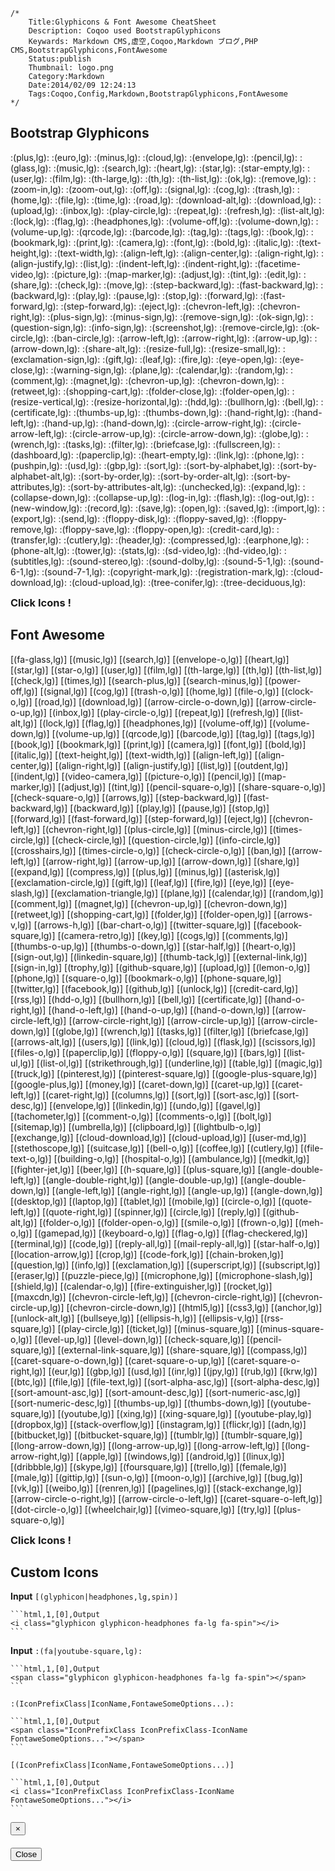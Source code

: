 	/*
		Title:Glyphicons & Font Awesome CheatSheet
		Description: Coqoo used BootstrapGlyphicons
		Keywards: Markdown CMS,虚空,Coqoo,Markdown ブログ,PHP CMS,BootstrapGlyphicons,FontAwesome
		Status:publish
		Thumbnail: logo.png
		Category:Markdown
		Date:2014/02/09 12:24:13
		Tags:Coqoo,Config,Markdown,BootstrapGlyphicons,FontAwesome
	*/

## Bootstrap Glyphicons

:(plus,lg):
:(euro,lg):
:(minus,lg):
:(cloud,lg):
:(envelope,lg):
:(pencil,lg):
:(glass,lg):
:(music,lg):
:(search,lg):
:(heart,lg):
:(star,lg):
:(star-empty,lg):
:(user,lg):
:(film,lg):
:(th-large,lg):
:(th,lg):
:(th-list,lg):
:(ok,lg):
:(remove,lg):
:(zoom-in,lg):
:(zoom-out,lg):
:(off,lg):
:(signal,lg):
:(cog,lg):
:(trash,lg):
:(home,lg):
:(file,lg):
:(time,lg):
:(road,lg):
:(download-alt,lg):
:(download,lg):
:(upload,lg):
:(inbox,lg):
:(play-circle,lg):
:(repeat,lg):
:(refresh,lg):
:(list-alt,lg):
:(lock,lg):
:(flag,lg):
:(headphones,lg):
:(volume-off,lg):
:(volume-down,lg):
:(volume-up,lg):
:(qrcode,lg):
:(barcode,lg):
:(tag,lg):
:(tags,lg):
:(book,lg):
:(bookmark,lg):
:(print,lg):
:(camera,lg):
:(font,lg):
:(bold,lg):
:(italic,lg):
:(text-height,lg):
:(text-width,lg):
:(align-left,lg):
:(align-center,lg):
:(align-right,lg):
:(align-justify,lg):
:(list,lg):
:(indent-left,lg):
:(indent-right,lg):
:(facetime-video,lg):
:(picture,lg):
:(map-marker,lg):
:(adjust,lg):
:(tint,lg):
:(edit,lg):
:(share,lg):
:(check,lg):
:(move,lg):
:(step-backward,lg):
:(fast-backward,lg):
:(backward,lg):
:(play,lg):
:(pause,lg):
:(stop,lg):
:(forward,lg):
:(fast-forward,lg):
:(step-forward,lg):
:(eject,lg):
:(chevron-left,lg):
:(chevron-right,lg):
:(plus-sign,lg):
:(minus-sign,lg):
:(remove-sign,lg):
:(ok-sign,lg):
:(question-sign,lg):
:(info-sign,lg):
:(screenshot,lg):
:(remove-circle,lg):
:(ok-circle,lg):
:(ban-circle,lg):
:(arrow-left,lg):
:(arrow-right,lg):
:(arrow-up,lg):
:(arrow-down,lg):
:(share-alt,lg):
:(resize-full,lg):
:(resize-small,lg):
:(exclamation-sign,lg):
:(gift,lg):
:(leaf,lg):
:(fire,lg):
:(eye-open,lg):
:(eye-close,lg):
:(warning-sign,lg):
:(plane,lg):
:(calendar,lg):
:(random,lg):
:(comment,lg):
:(magnet,lg):
:(chevron-up,lg):
:(chevron-down,lg):
:(retweet,lg):
:(shopping-cart,lg):
:(folder-close,lg):
:(folder-open,lg):
:(resize-vertical,lg):
:(resize-horizontal,lg):
:(hdd,lg):
:(bullhorn,lg):
:(bell,lg):
:(certificate,lg):
:(thumbs-up,lg):
:(thumbs-down,lg):
:(hand-right,lg):
:(hand-left,lg):
:(hand-up,lg):
:(hand-down,lg):
:(circle-arrow-right,lg):
:(circle-arrow-left,lg):
:(circle-arrow-up,lg):
:(circle-arrow-down,lg):
:(globe,lg):
:(wrench,lg):
:(tasks,lg):
:(filter,lg):
:(briefcase,lg):
:(fullscreen,lg):
:(dashboard,lg):
:(paperclip,lg):
:(heart-empty,lg):
:(link,lg):
:(phone,lg):
:(pushpin,lg):
:(usd,lg):
:(gbp,lg):
:(sort,lg):
:(sort-by-alphabet,lg):
:(sort-by-alphabet-alt,lg):
:(sort-by-order,lg):
:(sort-by-order-alt,lg):
:(sort-by-attributes,lg):
:(sort-by-attributes-alt,lg):
:(unchecked,lg):
:(expand,lg):
:(collapse-down,lg):
:(collapse-up,lg):
:(log-in,lg):
:(flash,lg):
:(log-out,lg):
:(new-window,lg):
:(record,lg):
:(save,lg):
:(open,lg):
:(saved,lg):
:(import,lg):
:(export,lg):
:(send,lg):
:(floppy-disk,lg):
:(floppy-saved,lg):
:(floppy-remove,lg):
:(floppy-save,lg):
:(floppy-open,lg):
:(credit-card,lg):
:(transfer,lg):
:(cutlery,lg):
:(header,lg):
:(compressed,lg):
:(earphone,lg):
:(phone-alt,lg):
:(tower,lg):
:(stats,lg):
:(sd-video,lg):
:(hd-video,lg):
:(subtitles,lg):
:(sound-stereo,lg):
:(sound-dolby,lg):
:(sound-5-1,lg):
:(sound-6-1,lg):
:(sound-7-1,lg):
:(copyright-mark,lg):
:(registration-mark,lg):
:(cloud-download,lg):
:(cloud-upload,lg):
:(tree-conifer,lg):
:(tree-deciduous,lg):


<p class="text-center"><i class="fa fa-arrow-up fa-3x"></i></p>
<h3 class="text-center" style="margin-top:0px;"> Click Icons ! </h3>


## Font Awesome

[(fa-glass,lg)]
[(music,lg)]
[(search,lg)]
[(envelope-o,lg)]
[(heart,lg)]
[(star,lg)]
[(star-o,lg)]
[(user,lg)]
[(film,lg)]
[(th-large,lg)]
[(th,lg)]
[(th-list,lg)]
[(check,lg)]
[(times,lg)]
[(search-plus,lg)]
[(search-minus,lg)]
[(power-off,lg)]
[(signal,lg)]
[(cog,lg)]
[(trash-o,lg)]
[(home,lg)]
[(file-o,lg)]
[(clock-o,lg)]
[(road,lg)]
[(download,lg)]
[(arrow-circle-o-down,lg)]
[(arrow-circle-o-up,lg)]
[(inbox,lg)]
[(play-circle-o,lg)]
[(repeat,lg)]
[(refresh,lg)]
[(list-alt,lg)]
[(lock,lg)]
[(flag,lg)]
[(headphones,lg)]
[(volume-off,lg)]
[(volume-down,lg)]
[(volume-up,lg)]
[(qrcode,lg)]
[(barcode,lg)]
[(tag,lg)]
[(tags,lg)]
[(book,lg)]
[(bookmark,lg)]
[(print,lg)]
[(camera,lg)]
[(font,lg)]
[(bold,lg)]
[(italic,lg)]
[(text-height,lg)]
[(text-width,lg)]
[(align-left,lg)]
[(align-center,lg)]
[(align-right,lg)]
[(align-justify,lg)]
[(list,lg)]
[(outdent,lg)]
[(indent,lg)]
[(video-camera,lg)]
[(picture-o,lg)]
[(pencil,lg)]
[(map-marker,lg)]
[(adjust,lg)]
[(tint,lg)]
[(pencil-square-o,lg)]
[(share-square-o,lg)]
[(check-square-o,lg)]
[(arrows,lg)]
[(step-backward,lg)]
[(fast-backward,lg)]
[(backward,lg)]
[(play,lg)]
[(pause,lg)]
[(stop,lg)]
[(forward,lg)]
[(fast-forward,lg)]
[(step-forward,lg)]
[(eject,lg)]
[(chevron-left,lg)]
[(chevron-right,lg)]
[(plus-circle,lg)]
[(minus-circle,lg)]
[(times-circle,lg)]
[(check-circle,lg)]
[(question-circle,lg)]
[(info-circle,lg)]
[(crosshairs,lg)]
[(times-circle-o,lg)]
[(check-circle-o,lg)]
[(ban,lg)]
[(arrow-left,lg)]
[(arrow-right,lg)]
[(arrow-up,lg)]
[(arrow-down,lg)]
[(share,lg)]
[(expand,lg)]
[(compress,lg)]
[(plus,lg)]
[(minus,lg)]
[(asterisk,lg)]
[(exclamation-circle,lg)]
[(gift,lg)]
[(leaf,lg)]
[(fire,lg)]
[(eye,lg)]
[(eye-slash,lg)]
[(exclamation-triangle,lg)]
[(plane,lg)]
[(calendar,lg)]
[(random,lg)]
[(comment,lg)]
[(magnet,lg)]
[(chevron-up,lg)]
[(chevron-down,lg)]
[(retweet,lg)]
[(shopping-cart,lg)]
[(folder,lg)]
[(folder-open,lg)]
[(arrows-v,lg)]
[(arrows-h,lg)]
[(bar-chart-o,lg)]
[(twitter-square,lg)]
[(facebook-square,lg)]
[(camera-retro,lg)]
[(key,lg)]
[(cogs,lg)]
[(comments,lg)]
[(thumbs-o-up,lg)]
[(thumbs-o-down,lg)]
[(star-half,lg)]
[(heart-o,lg)]
[(sign-out,lg)]
[(linkedin-square,lg)]
[(thumb-tack,lg)]
[(external-link,lg)]
[(sign-in,lg)]
[(trophy,lg)]
[(github-square,lg)]
[(upload,lg)]
[(lemon-o,lg)]
[(phone,lg)]
[(square-o,lg)]
[(bookmark-o,lg)]
[(phone-square,lg)]
[(twitter,lg)]
[(facebook,lg)]
[(github,lg)]
[(unlock,lg)]
[(credit-card,lg)]
[(rss,lg)]
[(hdd-o,lg)]
[(bullhorn,lg)]
[(bell,lg)]
[(certificate,lg)]
[(hand-o-right,lg)]
[(hand-o-left,lg)]
[(hand-o-up,lg)]
[(hand-o-down,lg)]
[(arrow-circle-left,lg)]
[(arrow-circle-right,lg)]
[(arrow-circle-up,lg)]
[(arrow-circle-down,lg)]
[(globe,lg)]
[(wrench,lg)]
[(tasks,lg)]
[(filter,lg)]
[(briefcase,lg)]
[(arrows-alt,lg)]
[(users,lg)]
[(link,lg)]
[(cloud,lg)]
[(flask,lg)]
[(scissors,lg)]
[(files-o,lg)]
[(paperclip,lg)]
[(floppy-o,lg)]
[(square,lg)]
[(bars,lg)]
[(list-ul,lg)]
[(list-ol,lg)]
[(strikethrough,lg)]
[(underline,lg)]
[(table,lg)]
[(magic,lg)]
[(truck,lg)]
[(pinterest,lg)]
[(pinterest-square,lg)]
[(google-plus-square,lg)]
[(google-plus,lg)]
[(money,lg)]
[(caret-down,lg)]
[(caret-up,lg)]
[(caret-left,lg)]
[(caret-right,lg)]
[(columns,lg)]
[(sort,lg)]
[(sort-asc,lg)]
[(sort-desc,lg)]
[(envelope,lg)]
[(linkedin,lg)]
[(undo,lg)]
[(gavel,lg)]
[(tachometer,lg)]
[(comment-o,lg)]
[(comments-o,lg)]
[(bolt,lg)]
[(sitemap,lg)]
[(umbrella,lg)]
[(clipboard,lg)]
[(lightbulb-o,lg)]
[(exchange,lg)]
[(cloud-download,lg)]
[(cloud-upload,lg)]
[(user-md,lg)]
[(stethoscope,lg)]
[(suitcase,lg)]
[(bell-o,lg)]
[(coffee,lg)]
[(cutlery,lg)]
[(file-text-o,lg)]
[(building-o,lg)]
[(hospital-o,lg)]
[(ambulance,lg)]
[(medkit,lg)]
[(fighter-jet,lg)]
[(beer,lg)]
[(h-square,lg)]
[(plus-square,lg)]
[(angle-double-left,lg)]
[(angle-double-right,lg)]
[(angle-double-up,lg)]
[(angle-double-down,lg)]
[(angle-left,lg)]
[(angle-right,lg)]
[(angle-up,lg)]
[(angle-down,lg)]
[(desktop,lg)]
[(laptop,lg)]
[(tablet,lg)]
[(mobile,lg)]
[(circle-o,lg)]
[(quote-left,lg)]
[(quote-right,lg)]
[(spinner,lg)]
[(circle,lg)]
[(reply,lg)]
[(github-alt,lg)]
[(folder-o,lg)]
[(folder-open-o,lg)]
[(smile-o,lg)]
[(frown-o,lg)]
[(meh-o,lg)]
[(gamepad,lg)]
[(keyboard-o,lg)]
[(flag-o,lg)]
[(flag-checkered,lg)]
[(terminal,lg)]
[(code,lg)]
[(reply-all,lg)]
[(mail-reply-all,lg)]
[(star-half-o,lg)]
[(location-arrow,lg)]
[(crop,lg)]
[(code-fork,lg)]
[(chain-broken,lg)]
[(question,lg)]
[(info,lg)]
[(exclamation,lg)]
[(superscript,lg)]
[(subscript,lg)]
[(eraser,lg)]
[(puzzle-piece,lg)]
[(microphone,lg)]
[(microphone-slash,lg)]
[(shield,lg)]
[(calendar-o,lg)]
[(fire-extinguisher,lg)]
[(rocket,lg)]
[(maxcdn,lg)]
[(chevron-circle-left,lg)]
[(chevron-circle-right,lg)]
[(chevron-circle-up,lg)]
[(chevron-circle-down,lg)]
[(html5,lg)]
[(css3,lg)]
[(anchor,lg)]
[(unlock-alt,lg)]
[(bullseye,lg)]
[(ellipsis-h,lg)]
[(ellipsis-v,lg)]
[(rss-square,lg)]
[(play-circle,lg)]
[(ticket,lg)]
[(minus-square,lg)]
[(minus-square-o,lg)]
[(level-up,lg)]
[(level-down,lg)]
[(check-square,lg)]
[(pencil-square,lg)]
[(external-link-square,lg)]
[(share-square,lg)]
[(compass,lg)]
[(caret-square-o-down,lg)]
[(caret-square-o-up,lg)]
[(caret-square-o-right,lg)]
[(eur,lg)]
[(gbp,lg)]
[(usd,lg)]
[(inr,lg)]
[(jpy,lg)]
[(rub,lg)]
[(krw,lg)]
[(btc,lg)]
[(file,lg)]
[(file-text,lg)]
[(sort-alpha-asc,lg)]
[(sort-alpha-desc,lg)]
[(sort-amount-asc,lg)]
[(sort-amount-desc,lg)]
[(sort-numeric-asc,lg)]
[(sort-numeric-desc,lg)]
[(thumbs-up,lg)]
[(thumbs-down,lg)]
[(youtube-square,lg)]
[(youtube,lg)]
[(xing,lg)]
[(xing-square,lg)]
[(youtube-play,lg)]
[(dropbox,lg)]
[(stack-overflow,lg)]
[(instagram,lg)]
[(flickr,lg)]
[(adn,lg)]
[(bitbucket,lg)]
[(bitbucket-square,lg)]
[(tumblr,lg)]
[(tumblr-square,lg)]
[(long-arrow-down,lg)]
[(long-arrow-up,lg)]
[(long-arrow-left,lg)]
[(long-arrow-right,lg)]
[(apple,lg)]
[(windows,lg)]
[(android,lg)]
[(linux,lg)]
[(dribbble,lg)]
[(skype,lg)]
[(foursquare,lg)]
[(trello,lg)]
[(female,lg)]
[(male,lg)]
[(gittip,lg)]
[(sun-o,lg)]
[(moon-o,lg)]
[(archive,lg)]
[(bug,lg)]
[(vk,lg)]
[(weibo,lg)]
[(renren,lg)]
[(pagelines,lg)]
[(stack-exchange,lg)]
[(arrow-circle-o-right,lg)]
[(arrow-circle-o-left,lg)]
[(caret-square-o-left,lg)]
[(dot-circle-o,lg)]
[(wheelchair,lg)]
[(vimeo-square,lg)]
[(try,lg)]
[(plus-square-o,lg)]




<p class="text-center"><i class="fa fa-arrow-up fa-3x"></i></p>
<h3 class="text-center" style="margin-top:0px;"> Click Icons ! </h3>



## Custom Icons


**Input** `[(glyphicon|headphones,lg,spin)]`

	```html,1,[0],Output
	<i class="glyphicon glyphicon-headphones fa-lg fa-spin"></i>
	```

**Input** `:(fa|youtube-square,lg):`

	```html,1,[0],Output
	<span class="glyphicon glyphicon-headphones fa-lg fa-spin"></span>
	```

`:(IconPrefixClass|IconName,FontaweSomeOptions...):`

	```html,1,[0],Output
	<span class="IconPrefixClass IconPrefixClass-IconName FontaweSomeOptions..."></span>
	```
`[(IconPrefixClass|IconName,FontaweSomeOptions...)]`

	```html,1,[0],Output
	<i class="IconPrefixClass IconPrefixClass-IconName FontaweSomeOptions..."></i>
	```

<div id="icon-modal" class="modal fade">
	<div class="modal-dialog">
		<div class="modal-content">
			<div class="modal-header">
				<button type="button" class="close" data-dismiss="modal" aria-hidden="true">&times;</button>
				<h4 class="modal-title"></h4>
			</div>
			<div class="modal-body">
				<p></p>
			</div>
			<div class="modal-footer">
				<button type="button" class="btn btn-default" data-dismiss="modal">Close</button>
			</div>
		</div><!-- /.modal-content -->
	</div><!-- /.modal-dialog -->
</div><!-- /.modal -->

<script type="text/javascript">
	$(function(){
		$(".markdown").find("i,span").css({'cursor':'pointer'});
		$(".markdown").find("i,span").hover(
			function(){
				$(this).css({color:"#48fff4"});
			},
			function(){
				$(this).css({color:"#333333"});
			}
		);
		$(".markdown").find("i").click(function(){
			var name = $(this).attr('class').replace('fa fa-','').replace(' fa-lg','');
			var classname = $(this).attr('class').replace(' fa-lg','');
			modalbody = '<span class="'+classname+'"></span> '+'[('+name+')]&nbsp;&nbsp;&nbsp;&nbsp;<span class="'+classname+' fa-spin"></span> '+'[('+name+',spin)]<br /><span class="'+classname+' fa-lg"></span> '+'[('+name+',lg)]&nbsp;&nbsp;&nbsp;&nbsp;<span class="'+classname+' fa-lg fa-spin"></span> '+'[('+name+',lg,spin)]<br /><span class="'+classname+' fa-2x"></span> '+'[('+name+',2x)]&nbsp;&nbsp;&nbsp;&nbsp;<span class="'+classname+' fa-2x fa-spin"></span> '+'[('+name+',2x,spin)]<br /><span class="'+classname+' fa-3x"></span> '+'[('+name+',3x)]&nbsp;&nbsp;&nbsp;&nbsp;<span class="'+classname+' fa-3x fa-spin"></span> '+'[('+name+',3x,spin)]<br /><span class="'+classname+' fa-4x"></span> '+'[('+name+',4x)]&nbsp;&nbsp;&nbsp;&nbsp;<span class="'+classname+' fa-4x fa-spin"></span> '+'[('+name+',4x,spin)]<br /><span class="'+classname+' fa-5x"></span> '+'[('+name+',5x)]&nbsp;&nbsp;&nbsp;&nbsp;<span class="'+classname+' fa-5x fa-spin"></span> '+'[('+name+',5x,spin)]'

			show_modal('Bootstrap Glyphiton ' + name,modalbody);
		});

		$(".markdown").find("span").click(function(){
			var name = $(this).attr('class').replace('glyphicon glyphicon-','').replace(' fa-lg','');
			var classname = $(this).attr('class').replace(' fa-lg','');
			modalbody = '<p class="alert alert-warning">If use spin &amp; lg &amp; 2x &amp; 3x &amp; 4x &amp; 5x Options , Require FontAwesome<p><i class="'+classname+'"></i> '+':('+name+'):&nbsp;&nbsp;&nbsp;&nbsp;<i class="'+classname+' fa-spin"></i> '+':('+name+',spin):<br /><i class="'+classname+' fa-lg"></i> '+':('+name+',lg):&nbsp;&nbsp;&nbsp;&nbsp;<i class="'+classname+' fa-lg fa-spin"></i> '+':('+name+',lg,spin):<br /><i class="'+classname+' fa-2x"></i> '+':('+name+',2x):&nbsp;&nbsp;&nbsp;&nbsp;<i class="'+classname+' fa-2x fa-spin"></i> '+':('+name+',2x,spin):<br /><i class="'+classname+' fa-3x"></i> '+':('+name+',3x):&nbsp;&nbsp;&nbsp;&nbsp;<i class="'+classname+' fa-3x fa-spin"></i> '+':('+name+',3x,spin):<br /><i class="'+classname+' fa-4x"></i> '+':('+name+',4x):&nbsp;&nbsp;&nbsp;&nbsp;<i class="'+classname+' fa-4x fa-spin"></i> '+':('+name+',4x,spin):<br /><i class="'+classname+' fa-5x"></i> '+':('+name+',5x):&nbsp;&nbsp;&nbsp;&nbsp;<i class="'+classname+' fa-5x fa-spin"></i> '+':('+name+',5x,spin):'
			
			show_modal('Font Awesome ' + name,modalbody);
		});

		function show_modal(title,body){
			$('#icon-modal').find('.modal-title').text(title);
			$('#icon-modal').find('.modal-body p').html(body);
			$('#icon-modal').modal('show');
		}
	});
</script>
